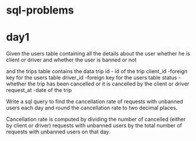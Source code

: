 # sql-problems
# day1

Given the users table containing all the details about the user whether he is client or driver and whether the user is banned or not

and the trips table contains the data
trip id - id of the trip
client_id -foreign key for the users table
driver_id -foreign key for the users table
status -whether the trip has been cancelled or it is cancelled by the client or driver
request_at -date of the trip

Write a sql query to find the cancellation rate of requests with unbanned users each day and round the cancellation rate to two decimal places.

Cancellation rate is computed by dividing the number of cancelled (either by client or driver) requests with unbanned users by the total number of requests with unbanned users on that day.